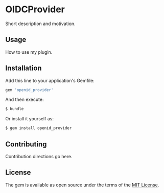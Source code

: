 # OIDCProvider
Short description and motivation.

## Usage
How to use my plugin.

## Installation
Add this line to your application's Gemfile:

```ruby
gem 'openid_provider'
```

And then execute:
```bash
$ bundle
```

Or install it yourself as:
```bash
$ gem install openid_provider
```

## Contributing
Contribution directions go here.

## License
The gem is available as open source under the terms of the [MIT License](https://opensource.org/licenses/MIT).
